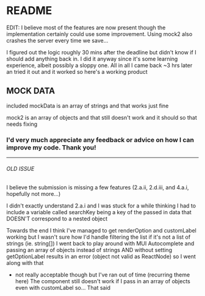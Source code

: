 # README

EDIT: I believe most of the features are now present though the implementation certainly could
use some improvement. Using mock2 also crashes the server every time we save...

I figured out the logic roughly 30 mins after the deadline but didn't know if I should add anything back in.
I did it anyway since it's some learning experience, albeit possibly a sloppy one.
All in all I came back ~3 hrs later an tried it out and it worked so here's a working product

## MOCK DATA

included mockData is an array of strings and that works just fine

mock2 is an array of objects and that still doesn't work and it should so that needs fixing

### I'd very much appreciate any feedback or advice on how I can improve my code. Thank you!

---

###### OLD ISSUE

I believe the submission is missing a few features (2.a.ii, 2.d.iii, and 4.a.i, hopefully not more...)

I didn't exactly understand 2.a.i and I was stuck for a while thinking I had to include a variable called
searchKey being a key of the passed in data that DOESN'T correspond to a nested object

Towards the end I think I've managed to get renderOption and customLabel working but I wasn't sure
how I'd handle filtering the list if it's not a list of strings (ie. string[])
I went back to play around with MUI Autocomplete and passing an array of objects instead of strings AND
without setting getOptionLabel results in an error (object not valid as ReactNode) so I went along with that

- not really acceptable though but I've ran out of time (recurring theme here)
  The component still doesn't work if I pass in an array of objects even with customLabel so...
  That said
